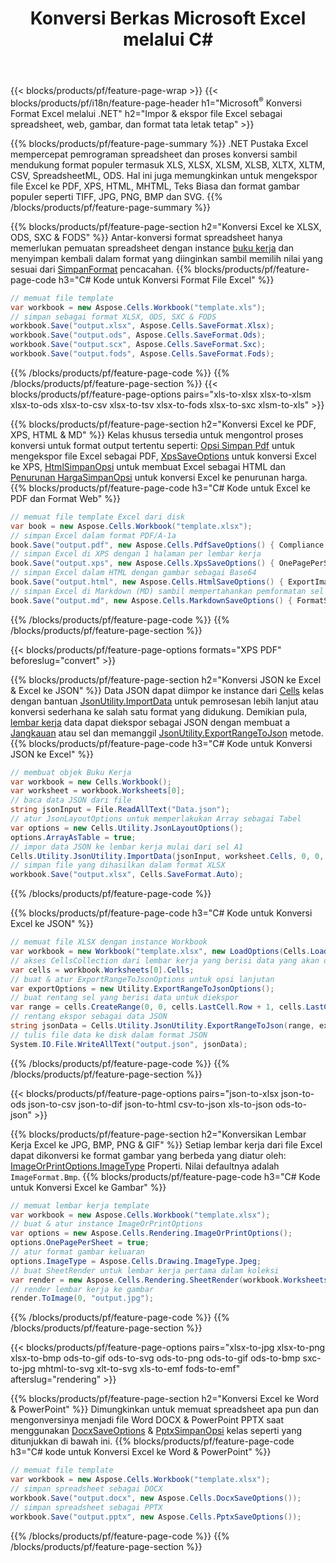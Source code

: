 ﻿---
title: Konversi Berkas Microsoft Excel melalui C# 
url: /id/net/conversion/
description: Konversi Excel XLS, XLSX, ODS, CSV ke PDF, XPS, HTML, JPEG, HTML, dan banyak format populer lainnya hanya dengan beberapa baris kode C#.
---
{{< blocks/products/pf/feature-page-wrap >}}
{{< blocks/products/pf/i18n/feature-page-header h1="Microsoft<sup>&reg;</sup> Konversi Format Excel melalui .NET" h2="Impor & ekspor file Excel sebagai spreadsheet, web, gambar, dan format tata letak tetap" >}}

{{% blocks/products/pf/feature-page-summary %}}
.NET Pustaka Excel mempercepat pemrograman spreadsheet dan proses konversi sambil mendukung format populer termasuk XLS, XLSX, XLSM, XLSB, XLTX, XLTM, CSV, SpreadsheetML, ODS. Hal ini juga memungkinkan untuk mengekspor file Excel ke PDF, XPS, HTML, MHTML, Teks Biasa dan format gambar populer seperti TIFF, JPG, PNG, BMP dan SVG.
{{% /blocks/products/pf/feature-page-summary %}}

{{% blocks/products/pf/feature-page-section h2="Konversi Excel ke XLSX, ODS, SXC & FODS" %}}
Antar-konversi format spreadsheet hanya memerlukan pemuatan spreadsheet dengan instance [buku kerja](https://apireference.aspose.com/cells/net/aspose.cells/workbook) dan menyimpan kembali dalam format yang diinginkan sambil memilih nilai yang sesuai dari [SimpanFormat](https://apireference.aspose.com/cells/net/aspose.cells/saveformat) pencacahan.
{{% blocks/products/pf/feature-page-code h3="C# Kode untuk Konversi Format File Excel" %}}

```cs
// memuat file template
var workbook = new Aspose.Cells.Workbook("template.xls");
// simpan sebagai format XLSX, ODS, SXC & FODS
workbook.Save("output.xlsx", Aspose.Cells.SaveFormat.Xlsx);
workbook.Save("output.ods", Aspose.Cells.SaveFormat.Ods);
workbook.Save("output.scx", Aspose.Cells.SaveFormat.Sxc);
workbook.Save("output.fods", Aspose.Cells.SaveFormat.Fods);

```
{{% /blocks/products/pf/feature-page-code %}}
{{% /blocks/products/pf/feature-page-section %}}
{{< blocks/products/pf/feature-page-options pairs="xls-to-xlsx xlsx-to-xlsm xlsx-to-ods xlsx-to-csv xlsx-to-tsv xlsx-to-fods xlsx-to-sxc xlsm-to-xls" >}}


{{% blocks/products/pf/feature-page-section h2="Konversi Excel ke PDF, XPS, HTML & MD" %}}
Kelas khusus tersedia untuk mengontrol proses konversi untuk format output tertentu seperti: [Opsi Simpan Pdf](https://apireference.aspose.com/cells/net/aspose.cells/pdfsaveoptions) untuk mengekspor file Excel sebagai PDF, [XpsSaveOptions](https://apireference.aspose.com/cells/net/aspose.cells/xpssaveoptions) untuk konversi Excel ke XPS, [HtmlSimpanOpsi](https://apireference.aspose.com/cells/net/aspose.cells/htmlsaveoptions) untuk membuat Excel sebagai HTML dan [Penurunan HargaSimpanOpsi](https://apireference.aspose.com/cells/net/aspose.cells/markdownsaveoptions) untuk konversi Excel ke penurunan harga. 
{{% blocks/products/pf/feature-page-code h3="C# Kode untuk Excel ke PDF dan Format Web" %}}

```cs
// memuat file template Excel dari disk
var book = new Aspose.Cells.Workbook("template.xlsx");
// simpan Excel dalam format PDF/A-1a
book.Save("output.pdf", new Aspose.Cells.PdfSaveOptions() { Compliance = PdfComplianceVersion.PdfA1a });
// simpan Excel di XPS dengan 1 halaman per lembar kerja
book.Save("output.xps", new Aspose.Cells.XpsSaveOptions() { OnePagePerSheet = true });
// simpan Excel dalam HTML dengan gambar sebagai Base64
book.Save("output.html", new Aspose.Cells.HtmlSaveOptions() { ExportImagesAsBase64 = true });
// simpan Excel di Markdown (MD) sambil mempertahankan pemformatan sel
book.Save("output.md", new Aspose.Cells.MarkdownSaveOptions() { FormatStrategy = Cells.CellValueFormatStrategy.CellStyle });

```
{{% /blocks/products/pf/feature-page-code %}}
{{% /blocks/products/pf/feature-page-section %}}

{{< blocks/products/pf/feature-page-options formats="XPS PDF" beforeslug="convert" >}}

{{% blocks/products/pf/feature-page-section h2="Konversi JSON ke Excel & Excel ke JSON" %}}
Data JSON dapat diimpor ke instance dari [Cells](https://apireference.aspose.com/cells/net/aspose.cells/cells) kelas dengan bantuan [JsonUtility.ImportData](https://apireference.aspose.com/cells/net/aspose.cells.utility/jsonutility/methods/importdata) untuk pemrosesan lebih lanjut atau konversi sederhana ke salah satu format yang didukung. Demikian pula, [lembar kerja](https://apireference.aspose.com/cells/net/aspose.cells/worksheet) data dapat diekspor sebagai JSON dengan membuat a [Jangkauan](https://apireference.aspose.com/cells/net/aspose.cells/range) atau sel dan memanggil [JsonUtility.ExportRangeToJson](https://apireference.aspose.com/cells/net/aspose.cells.utility/jsonutility/methods/exportrangetojson) metode.
{{% blocks/products/pf/feature-page-code h3="C# Kode untuk Konversi JSON ke Excel" %}}
```cs
// membuat objek Buku Kerja
var workbook = new Cells.Workbook();
var worksheet = workbook.Worksheets[0];
// baca data JSON dari file
string jsonInput = File.ReadAllText("Data.json");
// atur JsonLayoutOptions untuk memperlakukan Array sebagai Tabel
var options = new Cells.Utility.JsonLayoutOptions();
options.ArrayAsTable = true;
// impor data JSON ke lembar kerja mulai dari sel A1
Cells.Utility.JsonUtility.ImportData(jsonInput, worksheet.Cells, 0, 0, options);
// simpan file yang dihasilkan dalam format XLSX
workbook.Save("output.xlsx", Cells.SaveFormat.Auto); 

```
{{% /blocks/products/pf/feature-page-code %}}

{{% blocks/products/pf/feature-page-code h3="C# Kode untuk Konversi Excel ke JSON" %}}
```cs
// memuat file XLSX dengan instance Workbook
var workbook = new Workbook("template.xlsx", new LoadOptions(Cells.LoadFormat.Auto));
// akses CellsCollection dari lembar kerja yang berisi data yang akan dikonversi
var cells = workbook.Worksheets[0].Cells;
// buat & atur ExportRangeToJsonOptions untuk opsi lanjutan
var exportOptions = new Utility.ExportRangeToJsonOptions();
// buat rentang sel yang berisi data untuk diekspor
var range = cells.CreateRange(0, 0, cells.LastCell.Row + 1, cells.LastCell.Column + 1);
// rentang ekspor sebagai data JSON
string jsonData = Cells.Utility.JsonUtility.ExportRangeToJson(range, exportOptions);
// tulis file data ke disk dalam format JSON
System.IO.File.WriteAllText("output.json", jsonData); 

```
{{% /blocks/products/pf/feature-page-code %}}
{{% /blocks/products/pf/feature-page-section %}}

{{< blocks/products/pf/feature-page-options pairs="json-to-xlsx json-to-ods json-to-csv json-to-dif json-to-html csv-to-json xls-to-json ods-to-json" >}}

{{% blocks/products/pf/feature-page-section h2="Konversikan Lembar Kerja Excel ke JPG, BMP, PNG & GIF" %}}
Setiap lembar kerja dari file Excel dapat dikonversi ke format gambar yang berbeda yang diatur oleh: [ImageOrPrintOptions.ImageType](https://apireference.aspose.com/cells/net/aspose.cells.rendering/imageorprintoptions/properties/imagetype) Properti. Nilai defaultnya adalah `ImageFormat.Bmp`.
{{% blocks/products/pf/feature-page-code h3="C# Kode untuk Konversi Excel ke Gambar" %}}
```cs
// memuat lembar kerja template
var workbook = new Aspose.Cells.Workbook("template.xlsx");
// buat & atur instance ImageOrPrintOptions
var options = new Aspose.Cells.Rendering.ImageOrPrintOptions();
options.OnePagePerSheet = true;
// atur format gambar keluaran
options.ImageType = Aspose.Cells.Drawing.ImageType.Jpeg;
// buat SheetRender untuk lembar kerja pertama dalam koleksi
var render = new Aspose.Cells.Rendering.SheetRender(workbook.Worksheets[0], options);
// render lembar kerja ke gambar
render.ToImage(0, "output.jpg");

```
{{% /blocks/products/pf/feature-page-code %}}
{{% /blocks/products/pf/feature-page-section %}}

{{< blocks/products/pf/feature-page-options pairs="xlsx-to-jpg xlsx-to-png xlsx-to-bmp ods-to-gif ods-to-svg ods-to-png ods-to-gif ods-to-bmp sxc-to-jpg mhtml-to-svg xlt-to-svg xls-to-emf fods-to-emf" afterslug="rendering" >}}

{{% blocks/products/pf/feature-page-section h2="Konversi Excel ke Word & PowerPoint" %}}
Dimungkinkan untuk memuat spreadsheet apa pun dan mengonversinya menjadi file Word DOCX & PowerPoint PPTX saat menggunakan [DocxSaveOptions](https://apireference.aspose.com/cells/net/aspose.cells/docxsaveoptions) & [PptxSimpanOpsi](https://apireference.aspose.com/cells/net/aspose.cells/pptxsaveoptions) kelas seperti yang ditunjukkan di bawah ini.
{{% blocks/products/pf/feature-page-code h3="C# kode untuk Konversi Excel ke Word & PowerPoint" %}}
```cs
// memuat file template
var workbook = new Aspose.Cells.Workbook("template.xlsx");
// simpan spreadsheet sebagai DOCX
workbook.Save("output.docx", new Aspose.Cells.DocxSaveOptions());
// simpan spreadsheet sebagai PPTX
workbook.Save("output.pptx", new Aspose.Cells.PptxSaveOptions());

```
{{% /blocks/products/pf/feature-page-code %}}
{{% /blocks/products/pf/feature-page-section %}}